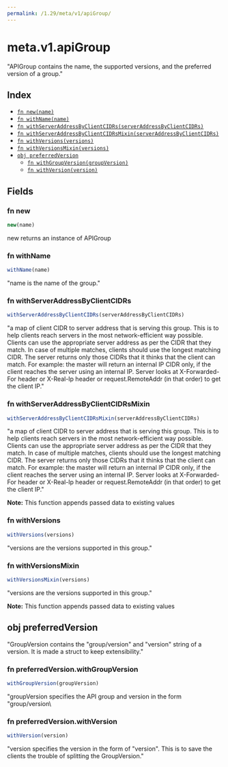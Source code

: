 ```yaml
---
permalink: /1.29/meta/v1/apiGroup/
---
```


# meta.v1.apiGroup

"APIGroup contains the name, the supported versions, and the preferred version of a group."

## Index

* [`fn new(name)`](#fn-new)
* [`fn withName(name)`](#fn-withname)
* [`fn withServerAddressByClientCIDRs(serverAddressByClientCIDRs)`](#fn-withserveraddressbyclientcidrs)
* [`fn withServerAddressByClientCIDRsMixin(serverAddressByClientCIDRs)`](#fn-withserveraddressbyclientcidrsmixin)
* [`fn withVersions(versions)`](#fn-withversions)
* [`fn withVersionsMixin(versions)`](#fn-withversionsmixin)
* [`obj preferredVersion`](#obj-preferredversion)
  * [`fn withGroupVersion(groupVersion)`](#fn-preferredversionwithgroupversion)
  * [`fn withVersion(version)`](#fn-preferredversionwithversion)

## Fields

### fn new

```ts
new(name)
```

new returns an instance of APIGroup

### fn withName

```ts
withName(name)
```

"name is the name of the group."

### fn withServerAddressByClientCIDRs

```ts
withServerAddressByClientCIDRs(serverAddressByClientCIDRs)
```

"a map of client CIDR to server address that is serving this group. This is to help clients reach servers in the most network-efficient way possible. Clients can use the appropriate server address as per the CIDR that they match. In case of multiple matches, clients should use the longest matching CIDR. The server returns only those CIDRs that it thinks that the client can match. For example: the master will return an internal IP CIDR only, if the client reaches the server using an internal IP. Server looks at X-Forwarded-For header or X-Real-Ip header or request.RemoteAddr (in that order) to get the client IP."

### fn withServerAddressByClientCIDRsMixin

```ts
withServerAddressByClientCIDRsMixin(serverAddressByClientCIDRs)
```

"a map of client CIDR to server address that is serving this group. This is to help clients reach servers in the most network-efficient way possible. Clients can use the appropriate server address as per the CIDR that they match. In case of multiple matches, clients should use the longest matching CIDR. The server returns only those CIDRs that it thinks that the client can match. For example: the master will return an internal IP CIDR only, if the client reaches the server using an internal IP. Server looks at X-Forwarded-For header or X-Real-Ip header or request.RemoteAddr (in that order) to get the client IP."

**Note:** This function appends passed data to existing values

### fn withVersions

```ts
withVersions(versions)
```

"versions are the versions supported in this group."

### fn withVersionsMixin

```ts
withVersionsMixin(versions)
```

"versions are the versions supported in this group."

**Note:** This function appends passed data to existing values

## obj preferredVersion

"GroupVersion contains the \"group/version\" and \"version\" string of a version. It is made a struct to keep extensibility."

### fn preferredVersion.withGroupVersion

```ts
withGroupVersion(groupVersion)
```

"groupVersion specifies the API group and version in the form \"group/version\

### fn preferredVersion.withVersion

```ts
withVersion(version)
```

"version specifies the version in the form of \"version\". This is to save the clients the trouble of splitting the GroupVersion."